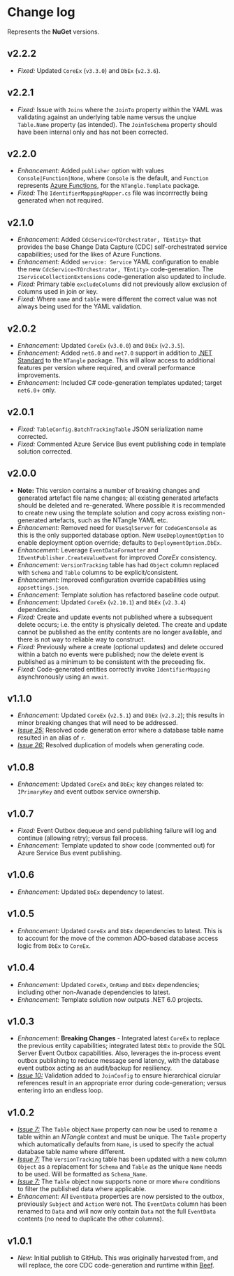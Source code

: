 # Change log

Represents the **NuGet** versions.

## v2.2.2
- *Fixed:* Updated `CoreEx` (`v3.3.0`) and `DbEx` (`v2.3.6`).

## v2.2.1
- *Fixed:* Issue with `Joins` where the `JoinTo` property within the YAML was validating against an underlying table name versus the unqiue `Table.Name` property (as intended). The `JoinToSchema` property should have been internal only and has not been corrected.

## v2.2.0
- *Enhancement:* Added `publisher` option with values `Console|Function|None`, where `Console` is the default, and `Function` represents [Azure Functions](https://learn.microsoft.com/en-us/azure/azure-functions/functions-overview), for the `NTangle.Template` package.
- *Fixed:* The `IdentifierMappingMapper.cs` file was incorrrectly being generated when not required.

## v2.1.0
- *Enhancement:* Added `CdcService<TOrchestrator, TEntity>` that provides the base Change Data Capture (CDC) self-orchestrated service capabilities; used for the likes of Azure Functions.
- *Enhancement:* Added `service: Service` YAML configuration to enable the new  `CdcService<TOrchestrator, TEntity>` code-generation. The `IServiceCollectionExtensions` code-generation also updated to include.
- *Fixed:* Primary table `excludeColumns` did not previously allow exclusion of columns used in join or key.
- *Fixed:* Where `name` and `table` were different the correct value was not always being used for the YAML validation.

## v2.0.2
- *Enhancement:* Updated `CoreEx` (`v3.0.0`) and `DbEx` (`v2.3.5`).
- *Enhancement:* Added `net6.0` and `net7.0` support in addition to [.NET Standard](https://learn.microsoft.com/en-us/dotnet/standard/net-standard#when-to-target-net50-or-net60-vs-netstandard) to the `NTangle` package. This will allow access to additional features per version where required, and overall performance improvements.
- *Enhancement:* Included C# code-generation templates updated; target `net6.0`+ only.

## v2.0.1
- *Fixed:* `TableConfig.BatchTrackingTable` JSON serialization name corrected.
- *Fixed:* Commented Azure Service Bus event publishing code in template solution corrected.

## v2.0.0
- **Note:** This version contains a number of breaking changes and generated artefact file name changes; all existing generated artefacts should be deleted and re-generated. Where possible it is recommended to create new using the template solution and copy across existing non-generated artefacts, such as the NTangle YAML etc.
- *Enhancement:* Removed need for `UseSqlServer` for `CodeGenConsole` as this is the only supported database option. New `UseDeploymentOption` to enable deployment option override; defaults to `DeploymentOption.DbEx`.
- *Enhancement:* Leverage `EventDataFormatter` and `IEventPublisher.CreateValueEvent` for improved _CoreEx_ consistency.
- *Enhancement:* `VersionTracking` table has had `Object` column replaced with `Schema` and `Table` columns to be explicit/consistent.
- *Enhancement:* Improved configuration override capabilities using `appsettings.json`.
- *Enhancement:* Template solution has refactored baseline code output.
- *Enhancement:* Updated `CoreEx` (`v2.10.1`) and `DbEx` (`v2.3.4`) dependencies.
- *Fixed:* Create and update events not published where a subsequent delete occurs; i.e. the entity is physically deleted. The create and update cannot be published as the entity contents are no longer available, and there is not way to reliable way to construct.
- *Fixed:* Previously where a create (optional updates) and delete occured within a batch no events were published; now the delete event is published as a minimum to be consistent with the preceeding fix.
- *Fixed:* Code-generated entities correctly invoke `IdentifierMapping` asynchronously using an `await`.

## v1.1.0
- *Enhancement:* Updated `CoreEx` (`v2.5.1`) and `DbEx` (`v2.3.2`); this results in minor breaking changes that will need to be addressed.
- [*Issue 25:*](https://github.com/Avanade/NTangle/issues/25) Resolved code generation error where a database table name resulted in an alias of `r`.
- [*Issue 26:*](https://github.com/Avanade/NTangle/issues/26) Resolved duplication of models when generating code.

## v1.0.8
- *Enhancement:* Updated `CoreEx` and `DbEx`; key changes related to: `IPrimaryKey` and event outbox service ownership.  

## v1.0.7
- *Fixed:* Event Outbox dequeue and send publishing failure will log and continue (allowing retry); versus fail process.
- *Enhancement:* Template updated to show code (commented out) for Azure Service Bus event publishing.

## v1.0.6
- *Enhancement:* Updated `DbEx` dependency to latest.

## v1.0.5
- *Enhancement:* Updated `CoreEx` and `DbEx` dependencies to latest. This is to account for the move of the common ADO-based database access logic from `DbEx` to `CoreEx`.

## v1.0.4
- *Enhancement:* Updated `CoreEx`, `OnRamp` and `DbEx` dependencies; including other non-Avanade dependencies to latest.
- *Enhancement:* Template solution now outputs .NET 6.0 projects.

## v1.0.3
- *Enhancement:* **Breaking Changes** - Integrated latest `CoreEx` to replace the previous entity capabilities; integrated latest `DbEx` to provide the SQL Server Event Outbox capabilities. Also, leverages the in-process event outbox publishing to reduce message send latency, with the database event outbox acting as an audit/backup for resiliency.
- [*Issue 10:*](https://github.com/Avanade/NTangle/issues/10) Validation added to `JoinConfig` to ensure hierarchical cicrular references result in an appropriate error during code-generation; versus entering into an endless loop.

## v1.0.2
- [*Issue 7:*](https://github.com/Avanade/NTangle/issues/7) The `Table` object `Name` property can now be used to rename a table within an _NTangle_ context and must be unique. The `Table` property which automatically defaults from `Name`, is used to specify the actual database table name where different.
- [*Issue 7:*](https://github.com/Avanade/NTangle/issues/7) The `VersionTracking` table has been updated with a new column `Object` as a replacement for `Schema` and `Table` as the unique `Name` needs to be used. Will be formatted as `Schema_Name`.
- [*Issue 7:*](https://github.com/Avanade/NTangle/issues/7) The `Table` object now supports none or more `Where` conditions to filter the published data where applicable.
- *Enhancement:* All `EventData` properties are now persisted to the outbox, previously `Subject` and `Action` were not. The `EventData` column has been renamed to `Data` and will now only contain `Data` not the full `EventData` contents (no need to duplicate the other columns).

## v1.0.1
- *New:* Initial publish to GitHub. This was originally harvested from, and will replace, the core CDC code-generation and runtime within [Beef](https://github.com/Avanade/Beef).